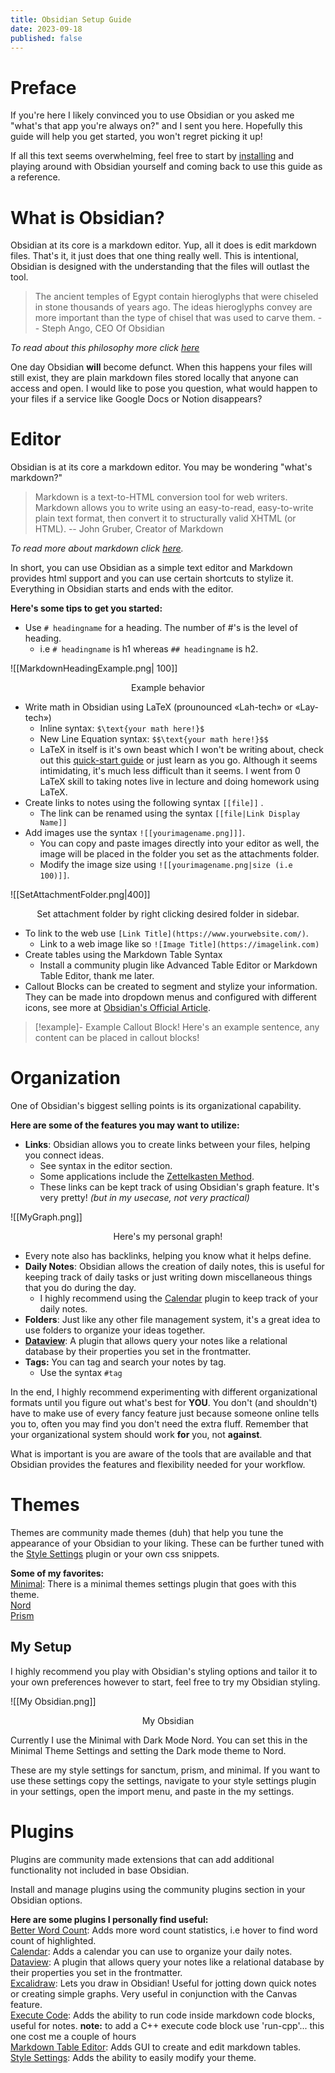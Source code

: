 ```yaml
---
title: Obsidian Setup Guide
date: 2023-09-18
published: false
---
```


<script>
    import CaptionedImage from '$lib/components/CaptionedImage.svelte';
    import MarkddownHeadingExample from '$lib/images/broken_tulip.webp';
</script>

# Preface

If you're here I likely convinced you to use Obsidian or you asked me "what's that app you're always on?" and I sent you here. Hopefully this guide will help you get started, you won't regret picking it up!

If all this text seems overwhelming, feel free to start by [installing](https://obsidian.md/) and playing around with Obsidian yourself and coming back to use this guide as a reference.

# What is Obsidian?

Obsidian at its core is a markdown editor. Yup, all it does is edit markdown files. That's it, it just does that one thing really well. This is intentional, Obsidian is designed with the understanding that the files will outlast the tool.

> The ancient temples of Egypt contain hieroglyphs that were chiseled in stone thousands of years ago. The ideas hieroglyphs convey are more important than the type of chisel that was used to carve them. -- Steph Ango, CEO Of Obsidian

_To read about this philosophy more click [here](https://stephango.com/file-over-app)_

One day Obsidian **will** become defunct. When this happens your files will still exist, they are plain markdown files stored locally that anyone can access and open. I would like to pose you question, what would happen to your files if a service like Google Docs or Notion disappears?

# Editor

Obsidian is at its core a markdown editor. You may be wondering "what's markdown?"

> Markdown is a text-to-HTML conversion tool for web writers. Markdown allows you to write using an easy-to-read, easy-to-write plain text format, then convert it to structurally valid XHTML (or HTML).
> -- John Gruber, Creator of Markdown

_To read more about markdown click [here](https://daringfireball.net/projects/markdown/)._

In short, you can use Obsidian as a simple text editor and Markdown provides html support and you can use certain shortcuts to stylize it. Everything in Obsidian starts and ends with the editor.

**Here's some tips to get you started:**

- Use `# headingname` for a heading. The number of #'s is the level of heading.
  - i.e `# headingname` is h1 whereas `## headingname` is h2.

<CaptionedImage image={MarkddownHeadingExample} caption="Markdown Heading Example"/>

![[MarkdownHeadingExample.png| 100]]

<center>Example behavior</center>

- Write math in Obsidian using LaTeX (prounounced «Lah-tech» or «Lay-tech»)
  - Inline syntax: `$\text{your math here!}$`
  - New Line Equation syntax: `$$\text{your math here!}$$`
  - LaTeX in itself is it's own beast which I won't be writing about, check out this [quick-start guide](https://latex-tutorial.com/quick-start/) or just learn as you go. Although it seems intimidating, it's much less difficult than it seems. I went from 0 LaTeX skill to taking notes live in lecture and doing homework using LaTeX.
- Create links to notes using the following syntax `[[file]]` .
  - The link can be renamed using the syntax `[[file|Link Display Name]]`
- Add images use the syntax `![[yourimagename.png]]]`.
  - You can copy and paste images directly into your editor as well, the image will be placed in the folder you set as the attachments folder.
  - Modify the image size using `![[yourimagename.png|size (i.e 100)]]`.

![[SetAttachmentFolder.png|400]]

<center>Set attachment folder by right clicking desired folder in sidebar.</center>

- To link to the web use `[Link Title](https://www.yourwebsite.com/)`.
  - Link to a web image like so `![Image Title](https://imagelink.com)`
- Create tables using the Markdown Table Syntax
  - Install a community plugin like Advanced Table Editor or Markdown Table Editor, thank me later.
- Callout Blocks can be created to segment and stylize your information. They can be made into dropdown menus and configured with different icons, see more at [Obsidian's Official Article](https://help.obsidian.md/Editing+and+formatting/Callouts).

> [!example]- Example Callout Block!
> Here's an example sentence, any content can be placed in callout blocks!

# Organization

One of Obsidian's biggest selling points is its organizational capability.

**Here are some of the features you may want to utilize:**

- **Links**: Obsidian allows you to create links between your files, helping you connect ideas.
  - See syntax in the editor section.
  - Some applications include the [Zettelkasten Method](https://zettelkasten.de/posts/overview/).
  - These links can be kept track of using Obsidian's graph feature. It's very pretty! _(but in my usecase, not very practical)_

![[MyGraph.png]]

<center>Here's my personal graph!</center>

- Every note also has backlinks, helping you know what it helps define.
- **Daily Notes**: Obsidian allows the creation of daily notes, this is useful for keeping track of daily tasks or just writing down miscellaneous things that you do during the day.
  - I highly recommend using the [Calendar](https://github.com/liamcain/obsidian-calendar-plugin) plugin to keep track of your daily notes.
- **Folders**: Just like any other file management system, it's a great idea to use folders to organize your ideas together.
- **[Dataview](https://github.com/blacksmithgu/obsidian-dataview)**: A plugin that allows query your notes like a relational database by their properties you set in the frontmatter.
- **Tags:** You can tag and search your notes by tag.
  - Use the syntax `#tag`

In the end, I highly recommend experimenting with different organizational formats until you figure out what's best for **YOU**. You don't (and shouldn't) have to make use of every fancy feature just because someone online tells you to, often you may find you don't need the extra fluff. Remember that your organizational system should work **for** you, not **against**.

What is important is you are aware of the tools that are available and that Obsidian provides the features and flexibility needed for your workflow.

# Themes

Themes are community made themes (duh) that help you tune the appearance of your Obsidian to your liking. These can be further tuned with the [Style Settings](https://github.com/mgmeyers/obsidian-style-settings) plugin or your own css snippets.

**Some of my favorites:** \
[Minimal](https://github.com/pages-themes/minimal): There is a minimal themes settings plugin that goes with this theme. \
[Nord](https://github.com/insanum/obsidian_nord) \
[Prism](https://github.com/damiankorcz/Prism-Theme)

## My Setup

I highly recommend you play with Obsidian's styling options and tailor it to your own preferences however to start, feel free to try my Obsidian styling.

![[My Obsidian.png]]

<center>My Obsidian</center>

Currently I use the Minimal with Dark Mode Nord. You can set this in the Minimal Theme Settings and setting the Dark mode theme to Nord.

These are my style settings for sanctum, prism, and minimal. If you want to use these settings copy the settings, navigate to your style settings plugin in your settings, open the import menu, and paste in the my settings.

# Plugins

Plugins are community made extensions that can add additional functionality not included in base Obsidian.

Install and manage plugins using the community plugins section in your Obsidian options.

**Here are some plugins I personally find useful:** \
[Better Word Count](https://github.com/lukeleppan/better-word-count): Adds more word count statistics, i.e hover to find word count of highlighted. \
[Calendar](https://github.com/liamcain/obsidian-calendar-plugin): Adds a calendar you can use to organize your daily notes. \
[Dataview](https://github.com/blacksmithgu/obsidian-dataview): A plugin that allows query your notes like a relational database by their properties you set in the frontmatter. \
[Excalidraw](https://github.com/zsviczian/obsidian-excalidraw-plugin): Lets you draw in Obsidian! Useful for jotting down quick notes or creating simple graphs. Very useful in conjunction with the Canvas feature. \
[Execute Code](https://stackoverflow.com/questions/59815504/how-to-run-a-github-repository): Adds the ability to run code inside markdown code blocks, useful for notes. **note:** to add a C++ execute code block use 'run-cpp'... this one cost me a couple of hours \
[Markdown Table Editor](https://github.com/ganesshkumar/obsidian-table-editor): Adds GUI to create and edit markdown tables. \
[Style Settings](https://github.com/mgmeyers/obsidian-style-settings): Adds the ability to easily modify your theme.
